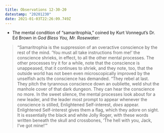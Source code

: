```yaml
---
title: Observations 12-30-20
datestamp: "20201230"
date: 2021-01-03T22:26:09.749Z
---
```

- The mental condition of “samaritrophia,” coined by Kurt Vonnegut’s Dr. Ed Brown in *God Bless You, Mr. Rosewater*:
> “Samaritrophia is the suppression of an overactive conscience by the rest of the mind. ‘You must all take instructions from me!’ the conscience shrieks, in effect, to all the other mental processes. The other processes try it for a while, note that the conscience is unappeased, that it continues to shriek, and they note, too, that the outside world has not been even microscopically improved by the unselfish acts the conscience has demanded.
> “They rebel at last. They pitch the tyrannous conscience down an oubliette, weld shut the manhole cover of that dark dungeon. They can hear the conscience no more. In the sweet silence, the mental processes look about for a new leader, and the leader most prompt to appear whenever the conscience is stilled, Enlightened Self-interest, *does* appear. Enlightened Self-interest gives them a flag, which they adore on sight. It is essentially the black and white Jolly Roger, with these words written beneath the skull and crossbones, ‘The hell with you, Jack, I’ve got mine!’”